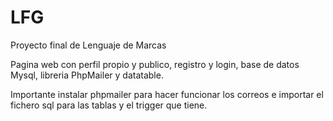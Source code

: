 # LFG

Proyecto final de Lenguaje de Marcas 

Pagina web con perfil propio y publico, registro y login, base de datos Mysql, libreria PhpMailer y datatable.

Importante instalar phpmailer para hacer funcionar los correos e importar el fichero sql para las tablas y el trigger que tiene.

